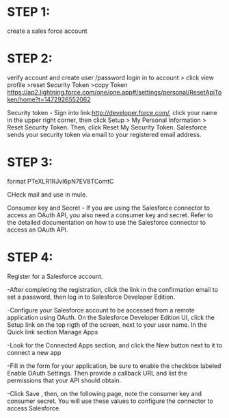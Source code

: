 
STEP 1:
=======
create a sales force account

STEP 2:
=======
verify account and create user /password
login in to account > click view profile >reset Security Token >copy Token
https://ap2.lightning.force.com/one/one.app#/settings/personal/ResetApiToken/home?t=1472926552062

Security token - Sign into link:http://developer.force.com/, click your name  in the upper right corner, then click Setup > My Personal Information >  Reset Security Token. Then, click Reset My Security Token. Salesforce sends your security token via email to your registered email address.

STEP 3:
========
format
PTeXLR1RJvI6pN7EV8TComtC

CHeck mail and use in mule.

Consumer key and Secret - If you are using the Salesforce connector to access an OAuth API, you also need a consumer key and secret. Refer to the detailed documentation on how to use the Salesforce connector to access an OAuth API. 


STEP 4:
=======
Register for a Salesforce account. 

   -After completing the registration, click the link in the confirmation email to set a password, then log in to Salesforce Developer Edition.

   -Configure your Salesforce account to be accessed from a remote application using OAuth. On the Salesforce Developer Edition UI, click the Setup link on the top rigth of the screen, next to your user name. In the Quick link section Manage Apps

   -Look for the Connected Apps section, and click the New button next to it to connect a new app

   -Fill in the form for your application, be sure to enable the checkbox labeled Enable OAuth Settings. Then provide a callback URL and list the permissions that your API should obtain.

   -Click Save , then, on the following page, note the consumer key and consumer secret. You will use these values to configure the connector to access Salesforce. 
    
    

    

